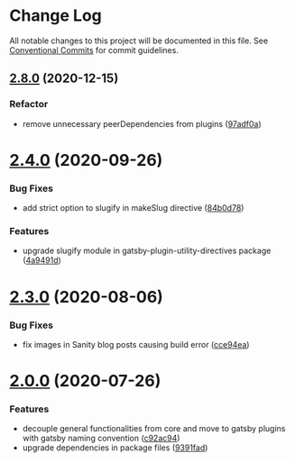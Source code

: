 # Change Log

All notable changes to this project will be documented in this file.
See [Conventional Commits](https://conventionalcommits.org) for commit guidelines.

## [2.8.0](https://gitlab.com/alimoosavi15/gatsby-theme-flexiblog/compare/v2.7.0...v2.8.0) (2020-12-15)


### Refactor

* remove unnecessary peerDependencies from plugins ([97adf0a](https://gitlab.com/alimoosavi15/gatsby-theme-flexiblog/commit/97adf0afe8ccc8b19c774ae9cc2d0894f7b42779))




# [2.4.0](https://gitlab.com/alimoosavi15/gatsby-theme-flexiblog/compare/v2.3.1...v2.4.0) (2020-09-26)


### Bug Fixes

* add strict option to slugify in makeSlug directive ([84b0d78](https://gitlab.com/alimoosavi15/gatsby-theme-flexiblog/commit/84b0d78bc0d8b17a9264e75a0dbbb39d53553c94))


### Features

* upgrade slugify module in gatsby-plugin-utility-directives package ([4a9491d](https://gitlab.com/alimoosavi15/gatsby-theme-flexiblog/commit/4a9491d4261f166f9758f00d5b15cdbed13e5325))





# [2.3.0](https://gitlab.com/alimoosavi15/gatsby-theme-flexiblog/compare/v2.2.3...v2.3.0) (2020-08-06)


### Bug Fixes

* fix images in Sanity blog posts causing build error ([cce94ea](https://gitlab.com/alimoosavi15/gatsby-theme-flexiblog/commit/cce94ea0c6cb3b4f63ec2924428bfbb3965e59cf))






# [2.0.0](https://gitlab.com/alimoosavi15/gatsby-theme-flexiblog/compare/v1.2.0...v2.0.0) (2020-07-26)


### Features

* decouple general functionalities from core and move to gatsby plugins with gatsby naming convention ([c92ac94](https://gitlab.com/alimoosavi15/gatsby-theme-flexiblog/commit/c92ac948f988507c61db94bcfa1622daf9a25e3a))
* upgrade dependencies in package files ([9391fad](https://gitlab.com/alimoosavi15/gatsby-theme-flexiblog/commit/9391fad0a525f7a8514ab722831eff9a2eae8e04))
